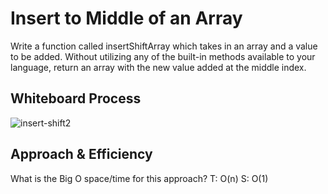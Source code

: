# Insert to Middle of an Array
Write a function called insertShiftArray which takes in an array and a value to be added. Without utilizing any of the built-in methods available to your language,
return an array with the new value added at the middle index.

## Whiteboard Process
![insert-shift2](https://user-images.githubusercontent.com/97823170/159083169-10487416-cc55-4eec-b81e-c3dfeafd2d63.png)


## Approach & Efficiency
 What is the Big O space/time for this approach?
T: O(n)
S: O(1)
